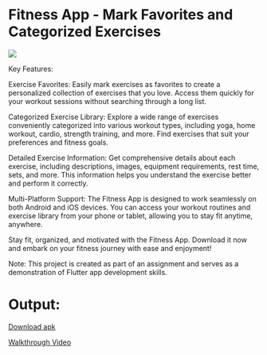 
# Fitness App - Mark Favorites and Categorized Exercises

![](https://github.com/Siddharth-cmd/flutter-fitness-app-assignment/blob/main/output.gif)


Key Features:

Exercise Favorites: Easily mark exercises as favorites to create a personalized collection of exercises that you love. Access them quickly for your workout sessions without searching through a long list.

Categorized Exercise Library: Explore a wide range of exercises conveniently categorized into various workout types, including yoga, home workout, cardio, strength training, and more. Find exercises that suit your preferences and fitness goals.

Detailed Exercise Information: Get comprehensive details about each exercise, including descriptions, images, equipment requirements, rest time, sets, and more. This information helps you understand the exercise better and perform it correctly.

Multi-Platform Support: The Fitness App is designed to work seamlessly on both Android and iOS devices. You can access your workout routines and exercise library from your phone or tablet, allowing you to stay fit anytime, anywhere.

Stay fit, organized, and motivated with the Fitness App. Download it now and embark on your fitness journey with ease and enjoyment!

Note: This project is created as part of an assignment and serves as a demonstration of Flutter app development skills.


# Output:
[Download apk](https://github.com/Siddharth-cmd/flutter-fitness-app-assignment/releases/download/major/app-release.apk)

[Walkthrough Video](https://drive.google.com/file/d/1k_5kUHkg9uAJv5gmrrrr29qdMsKY4Zpi/view?usp=sharing)


